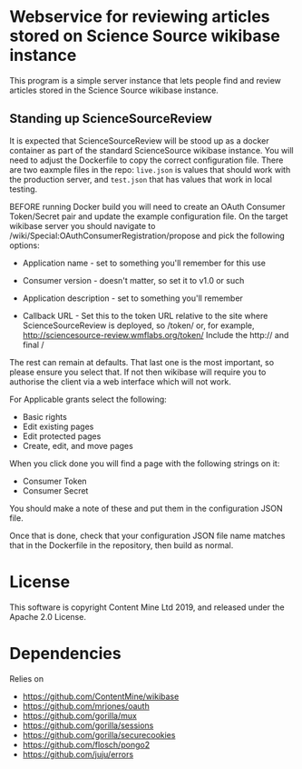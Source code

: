 Webservice for reviewing articles stored on Science Source wikibase instance
=============================

This program is a simple server instance that lets people find and review articles stored in the Science Source wikibase instance.

Standing up ScienceSourceReview
-----------------------

It is expected that ScienceSourceReview will be stood up as a docker container as part of the standard ScienceSource wikibase instance. You will need to adjust the Dockerfile to copy the correct configuration file. There are two eaxmple files in the repo: `live.json` is values that should work with the production server, and `test.json` that has values that work in local testing.

BEFORE running Docker build you will need to create an OAuth Consumer Token/Secret pair and update the example configuration file. On the target wikibase server you should navigate to /wiki/Special:OAuthConsumerRegistration/propose and pick the following options:

* Application name - set to something you'll remember for this use
* Consumer version - doesn't matter, so set it to v1.0 or such
* Application description - set to something you'll remember

* Callback URL - Set this to the token URL relative to the site where ScienceSourceReview is deployed, so <SSR site URL>/token/ or, for example, http://sciencesource-review.wmflabs.org/token/ 
Include the http:// and final /

The rest can remain at defaults. That last one is the most important, so please ensure you select that. If not then wikibase will require you to authorise the client via a web interface which will not work.

For Applicable grants select the following:

* Basic rights
* Edit existing pages
* Edit protected pages
* Create, edit, and move pages

When you click done you will find a page with the following strings on it:

* Consumer Token
* Consumer Secret

You should make a note of these and put them in the configuration JSON file.

Once that is done, check that your configuration JSON file name matches that in the Dockerfile in the repository, then build as normal.



License
============

This software is copyright Content Mine Ltd 2019, and released under the Apache 2.0 License.


Dependencies
============

Relies on

* https://github.com/ContentMine/wikibase
* https://github.com/mrjones/oauth
* https://github.com/gorilla/mux
* https://github.com/gorilla/sessions
* https://github.com/gorilla/securecookies
* https://github.com/flosch/pongo2
* https://github.com/juju/errors
